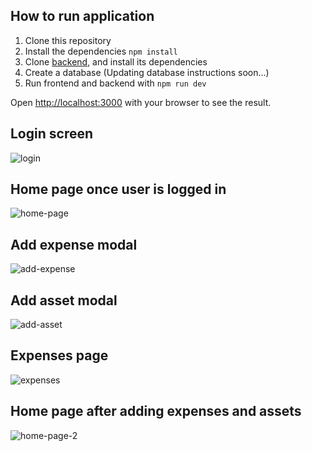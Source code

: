 ## How to run application
1. Clone this repository
2. Install the dependencies `npm install`
3. Clone [backend](https://github.com/eemiljka/jetbud-server), and install its dependencies
4. Create a database (Updating database instructions soon...)
5. Run frontend and backend with `npm run dev`

Open [http://localhost:3000](http://localhost:3000) with your browser to see the result.

## Login screen
![login](https://github.com/user-attachments/assets/8071c7fb-a6d8-480d-9ee6-858b91aaddf9)

## Home page once user is logged in
![home-page](https://github.com/user-attachments/assets/b5ce6eaf-e17e-44c1-9ee3-f56b8db712d8)

## Add expense modal
![add-expense](https://github.com/user-attachments/assets/1ec22be3-1d3b-4c13-9248-ef22619f0e1b)

## Add asset modal
![add-asset](https://github.com/user-attachments/assets/5667bafe-c1dc-4696-800c-86d2d473fe40)

## Expenses page
![expenses](https://github.com/user-attachments/assets/e02c860b-2704-4f7d-b1be-f447698af262)

## Home page after adding expenses and assets
![home-page-2](https://github.com/user-attachments/assets/4bd7b1f2-1735-4dd1-9aae-63a8904a9f74)

